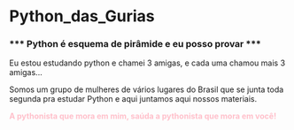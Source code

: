 # Python_das_Gurias
<h3>*** Python é esquema de pirâmide e eu posso provar ***</h3>
<p>Eu estou estudando python e chamei 3 amigas, e cada uma chamou mais 3 amigas...</p>
<p>Somos um grupo de mulheres de vários lugares do Brasil que se junta toda segunda pra estudar Python e aqui juntamos aqui nossos materiais.</p>
<p><strong style="color:pink;">A pythonista que mora em mim, saúda a pythonista que mora em você!</strong></p>

